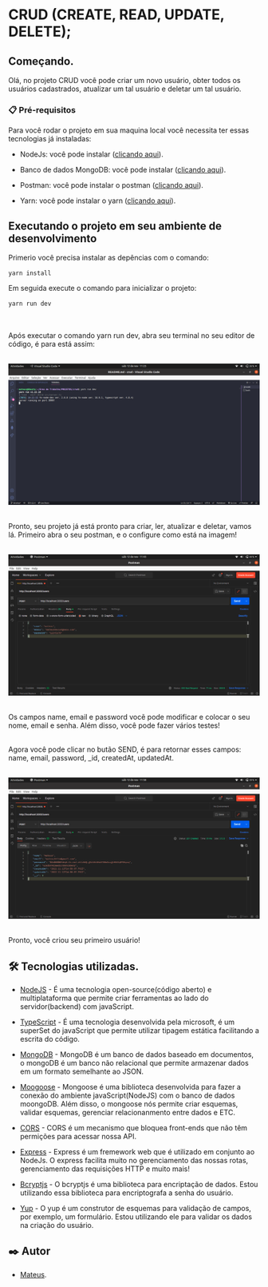 # CRUD (CREATE, READ, UPDATE, DELETE);

## Começando.

Olá, no projeto CRUD você pode criar um novo usuário, obter todos os usuários cadastrados, atualizar um tal usuário e deletar um tal usuário.

### 📋 Pré-requisitos

Para você rodar o projeto em sua maquina local você necessita ter essas tecnologias já instaladas:

- NodeJs: você pode instalar ([clicando aqui](https://nodejs.org/en/download/)).

- Banco de dados MongoDB: você pode instalar ([clicando aqui](https://www.mongodb.com/docs/manual/installation/)).

- Postman: você pode instalar o postman ([clicando aqui](https://www.postman.com/downloads/)).

- Yarn: você pode instalar o yarn ([clicando aqui](https://classic.yarnpkg.com/lang/en/docs/install/#debian-stable)).

## Executando o projeto em seu ambiente de desenvolvimento
Primerio você precisa instalar as depências com o comando: 

```
yarn install
```
Em seguida execute o comando para inicializar o projeto:

```
yarn run dev
```

<br><br>
Após executar o comando yarn run dev, abra seu terminal no seu editor de código, é para está assim:
<br><br>

<img aling="center" src="./images/executandoProjetoCrud.png" alt="executandoProjetoCrud">
<br><br>

Pronto, seu projeto já está pronto para criar, ler, atualizar e deletar, vamos lá. Primeiro abra o seu postman, e o configure como está na imagem!
<br><br>

<img aling="center" src="./images/ConfigurePostman.png" alt="configure postman">
<br><br>

Os campos name, email e password vocẽ pode modificar e colocar o seu nome, email e senha. Além disso, você pode fazer vários testes!
<br><br>

Agora você pode clicar no butão SEND, é para retornar esses campos: name, email, password, _id, createdAt, updatedAt.
<br><br>

<img aling="center" src="./images/createUser.png" alt="CreateUser">
<br><br>

Pronto, você criou seu primeiro usuário!

## 🛠️ Tecnologias utilizadas.

- [NodeJS](https://nodejs.org/en/about/) - É uma tecnologia open-source(código aberto) e multiplataforma que permite criar ferramentas ao lado do servidor(backend) com javaScript. 

- [TypeScript](https://www.typescriptlang.org/) - É uma tecnologia desenvolvida pela microsoft, é um superSet do javaScript que permite utilizar tipagem estática facilitando a escrita do código.

- [MongoDB](https://www.mongodb.com/) - MongoDB é um banco de dados baseado em documentos, o mongoDB é um banco não relacional que permite armazenar dados em um formato semelhante ao JSON.

- [Moogoose](https://mongoosejs.com/) - Mongoose é uma biblioteca desenvolvida para fazer a conexão do ambiente javaScript(NodeJS) com o banco de dados moongoDB. Além disso, o mongoose nós permite criar esquemas, validar esquemas, gerenciar relacionanmento entre dados e ETC.

- [CORS](https://www.npmjs.com/package/cors) - CORS é um mecanismo que bloquea front-ends que não têm permições para acessar nossa API.

- [Express](https://expressjs.com/pt-br/) - Express é um fremework web que é utilizado em conjunto ao NodeJs. O express facilita muito no gerenciamento das nossas rotas, gerenciamento das requisições HTTP e muito mais!

- [Bcryptjs](https://www.npmjs.com/package/bcryptjs) - O bcryptjs é uma biblioteca para encriptação de dados. Estou utilizando essa biblioteca para encriptografa a senha do usuário.

- [Yup](https://www.npmjs.com/package/yup) - O yup é um construtor de esquemas para validação de campos, por exemplo, um formulário. Estou utilizando ele para
validar os dados na criação do usuário.

## ✒️ Autor

- [Mateus](https://github.com/mateusfelixdias).